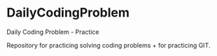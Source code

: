 # DailyCodingProblem
Daily Coding Problem - Practice

Repository for practicing solving coding problems + for practicing GIT.
